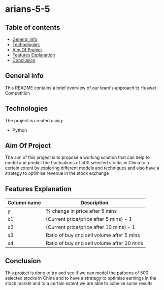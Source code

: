 # arians-5-5

## Table of contents

* [General info](#general-info)
* [Technologies](#technologies)
* [Aim Of Project](#aim-of-project)
* [Features Explanation](#feature-explanation)
* [Conclusion](#conclusion)

## General info

This README contains a brief overview of our team's approach to Huawei Competition

## Technologies

The project is created using:

* Python

## Aim Of Project

The aim of this project is to propose a working solution that can help to model and predict the fluctuations of 500 selected stocks in China to a certain extent by exploring different models and techniques and also have a strategy to optimise revenue in the stock exchange

## **Features Explanation**

Column name | Description
----------- | -----------
y  | % change in price after 5 mins
x1 | (Current price/price after 5 mins) - 1
x2 | (Current price/price after 10 mins) - 1
x3 | Ratio of buy and sell volume after 5 mins
x4 | Ratio of buy and sell volume after 10 mins

## Conclusion

This project is done to try and see if we can model the patterns of 500 selected stocks in China and to have a strategy to optimise earnings in the stock market and to a certain extent we are able to acheive some results